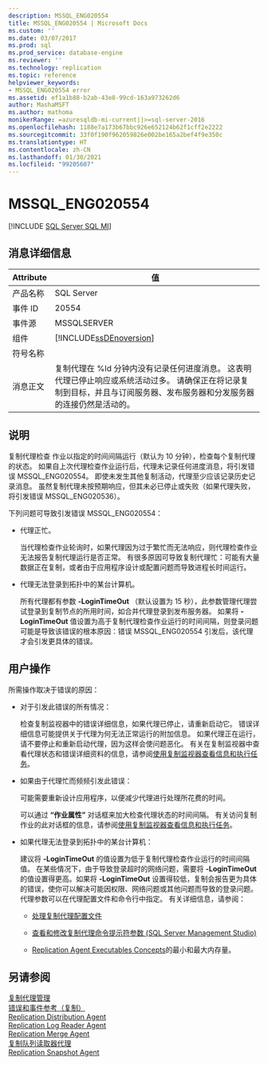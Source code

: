 ```yaml
---
description: MSSQL_ENG020554
title: MSSQL_ENG020554 | Microsoft Docs
ms.custom: ''
ms.date: 03/07/2017
ms.prod: sql
ms.prod_service: database-engine
ms.reviewer: ''
ms.technology: replication
ms.topic: reference
helpviewer_keywords:
- MSSQL_ENG020554 error
ms.assetid: ef1a1b88-b2ab-43e8-99cd-163a973262d6
author: MashaMSFT
ms.author: mathoma
monikerRange: =azuresqldb-mi-current||>=sql-server-2016
ms.openlocfilehash: 1188e7a173b67bbc926e652124b62f1cff2e2222
ms.sourcegitcommit: 33f0f190f962059826e002be165a2bef4f9e350c
ms.translationtype: HT
ms.contentlocale: zh-CN
ms.lasthandoff: 01/30/2021
ms.locfileid: "99205607"
---
```

# <a name="mssql_eng020554"></a>MSSQL_ENG020554
[!INCLUDE [SQL Server SQL MI](../../includes/applies-to-version/sql-asdbmi.md)]
    
## <a name="message-details"></a>消息详细信息  
  
|Attribute|值|  
|-|-|  
|产品名称|SQL Server|  
|事件 ID|20554|  
|事件源|MSSQLSERVER|  
|组件|[!INCLUDE[ssDEnoversion](../../includes/ssdenoversion-md.md)]|  
|符号名称||  
|消息正文|复制代理在 %ld 分钟内没有记录任何进度消息。 这表明代理已停止响应或系统活动过多。 请确保正在将记录复制到目标，并且与订阅服务器、发布服务器和分发服务器的连接仍然是活动的。|  
  
## <a name="explanation"></a>说明  
 复制代理检查  作业以指定的时间间隔运行（默认为 10 分钟），检查每个复制代理的状态。 如果自上次代理检查作业运行后，代理未记录任何进度消息，将引发错误 MSSQL_ENG020554。 即使未发生其他复制活动，代理至少应该记录历史记录消息。 虽然复制代理未按预期响应，但其未必已停止或失败（如果代理失败，将引发错误 MSSQL_ENG020536）。  
  
 下列问题可导致引发错误 MSSQL_ENG020554：  
  
-   代理正忙。  
  
     当代理检查作业轮询时，如果代理因为过于繁忙而无法响应，则代理检查作业无法报告复制代理运行是否正常。 有很多原因可导致复制代理忙：可能有大量数据正在复制，或者由于应用程序设计或配置问题而导致进程长时间运行。  
  
-   代理无法登录到拓扑中的某台计算机。  
  
     所有代理都有参数 **-LoginTimeOut** （默认设置为 15 秒），此参数管理代理尝试登录到复制节点的所用时间，如合并代理登录到发布服务器。 如果将 **-LoginTimeOut** 值设置为高于复制代理检查作业运行的时间间隔，则登录问题可能是导致该错误的根本原因：错误 MSSQL_ENG020554 引发后，该代理才会引发更具体的错误。  
  
## <a name="user-action"></a>用户操作  
 所需操作取决于错误的原因：  
  
-   对于引发此错误的所有情况：  
  
     检查复制监视器中的错误详细信息，如果代理已停止，请重新启动它。 错误详细信息可能提供关于代理为何无法正常运行的附加信息。 如果代理正在运行，请不要停止和重新启动代理，因为这样会使问题恶化。 有关在复制监视器中查看代理状态和错误详细资料的信息，请参阅[使用复制监视器查看信息和执行任务](../../relational-databases/replication/monitor/view-information-and-perform-tasks-replication-monitor.md)。    
  
-   如果由于代理忙而频频引发此错误：  
  
     可能需要重新设计应用程序，以便减少代理进行处理所花费的时间。  
  
     可以通过 **“作业属性”** 对话框来加大检查代理状态的时间间隔。 有关访问复制作业的此对话框的信息，请参阅[使用复制监视器查看信息和执行任务](../../relational-databases/replication/monitor/view-information-and-perform-tasks-replication-monitor.md)。  
  
-   如果代理无法登录到拓扑中的某台计算机：  
  
     建议将 **-LoginTimeOut** 的值设置为低于复制代理检查作业运行的时间间隔值。 在某些情况下，由于导致登录超时的网络问题，需要将 **-LoginTimeOut** 的值设置得更高。如果将 **-LoginTimeOut** 设置得较低，复制会报告更为具体的错误，使你可以解决可能因权限、网络问题或其他问题而导致的登录问题。 代理参数可以在代理配置文件和命令行中指定。 有关详细信息，请参阅：  
  
    -   [处理复制代理配置文件](../../relational-databases/replication/agents/work-with-replication-agent-profiles.md)  
  
    -   [查看和修改复制代理命令提示符参数 (SQL Server Management Studio)](../../relational-databases/replication/agents/view-and-modify-replication-agent-command-prompt-parameters.md)  
  
    -   [Replication Agent Executables Concepts](../../relational-databases/replication/concepts/replication-agent-executables-concepts.md)的最小和最大内存量。  
  
## <a name="see-also"></a>另请参阅  
 [复制代理管理](../../relational-databases/replication/agents/replication-agent-administration.md)   
 [错误和事件参考（复制）](../../relational-databases/replication/errors-and-events-reference-replication.md)   
 [Replication Distribution Agent](../../relational-databases/replication/agents/replication-distribution-agent.md)   
 [Replication Log Reader Agent](../../relational-databases/replication/agents/replication-log-reader-agent.md)   
 [Replication Merge Agent](../../relational-databases/replication/agents/replication-merge-agent.md)   
 [复制队列读取器代理](../../relational-databases/replication/agents/replication-queue-reader-agent.md)   
 [Replication Snapshot Agent](../../relational-databases/replication/agents/replication-snapshot-agent.md)  
  
  
